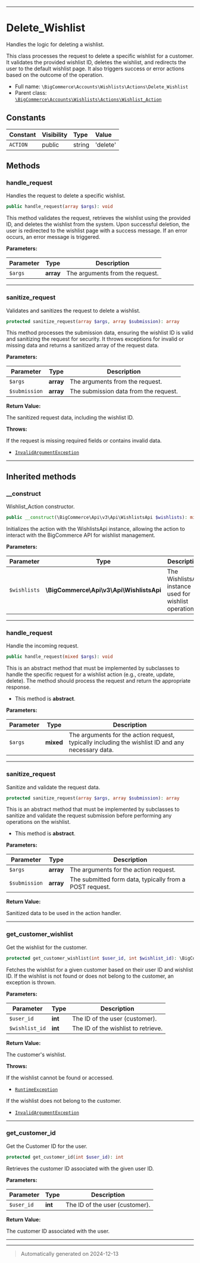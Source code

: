 ***

# Delete_Wishlist

Handles the logic for deleting a wishlist.

This class processes the request to delete a specific wishlist for a customer. It validates
the provided wishlist ID, deletes the wishlist, and redirects the user to the default wishlist page.
It also triggers success or error actions based on the outcome of the operation.

* Full name: `\BigCommerce\Accounts\Wishlists\Actions\Delete_Wishlist`
* Parent class: [`\BigCommerce\Accounts\Wishlists\Actions\Wishlist_Action`](./classes/BigCommerce/Accounts/Wishlists/Actions/Wishlist_Action.md)


## Constants

| Constant | Visibility | Type | Value |
|:---------|:-----------|:-----|:------|
|`ACTION`|public|string|&#039;delete&#039;|


## Methods


### handle_request

Handles the request to delete a specific wishlist.

```php
public handle_request(array $args): void
```

This method validates the request, retrieves the wishlist using the provided ID, and
deletes the wishlist from the system. Upon successful deletion, the user is redirected
to the wishlist page with a success message. If an error occurs, an error message is triggered.






**Parameters:**

| Parameter | Type | Description |
|-----------|------|-------------|
| `$args` | **array** | The arguments from the request. |





***

### sanitize_request

Validates and sanitizes the request to delete a wishlist.

```php
protected sanitize_request(array $args, array $submission): array
```

This method processes the submission data, ensuring the wishlist ID is valid and sanitizing
the request for security. It throws exceptions for invalid or missing data and returns a sanitized
array of the request data.






**Parameters:**

| Parameter | Type | Description |
|-----------|------|-------------|
| `$args` | **array** | The arguments from the request. |
| `$submission` | **array** | The submission data from the request. |


**Return Value:**

The sanitized request data, including the wishlist ID.



**Throws:**
<p>If the request is missing required fields or contains invalid data.</p>

- [`InvalidArgumentException`](./classes/InvalidArgumentException.md)



***


## Inherited methods


### __construct

Wishlist_Action constructor.

```php
public __construct(\BigCommerce\Api\v3\Api\WishlistsApi $wishlists): mixed
```

Initializes the action with the WishlistsApi instance, allowing the action to interact with the BigCommerce API
for wishlist management.






**Parameters:**

| Parameter | Type | Description |
|-----------|------|-------------|
| `$wishlists` | **\BigCommerce\Api\v3\Api\WishlistsApi** | The WishlistsApi instance used for wishlist operations. |





***

### handle_request

Handle the incoming request.

```php
public handle_request(mixed $args): void
```

This is an abstract method that must be implemented by subclasses to handle the specific request for a wishlist action
(e.g., create, update, delete). The method should process the request and return the appropriate response.


* This method is **abstract**.



**Parameters:**

| Parameter | Type | Description |
|-----------|------|-------------|
| `$args` | **mixed** | The arguments for the action request, typically including the wishlist ID and any necessary data. |





***

### sanitize_request

Sanitize and validate the request data.

```php
protected sanitize_request(array $args, array $submission): array
```

This is an abstract method that must be implemented by subclasses to sanitize and validate the request submission
before performing any operations on the wishlist.


* This method is **abstract**.



**Parameters:**

| Parameter | Type | Description |
|-----------|------|-------------|
| `$args` | **array** | The arguments for the action request. |
| `$submission` | **array** | The submitted form data, typically from a POST request. |


**Return Value:**

Sanitized data to be used in the action handler.




***

### get_customer_wishlist

Get the wishlist for the customer.

```php
protected get_customer_wishlist(int $user_id, int $wishlist_id): \BigCommerce\Accounts\Wishlists\Wishlist
```

Fetches the wishlist for a given customer based on their user ID and wishlist ID. If the wishlist is not found or
does not belong to the customer, an exception is thrown.






**Parameters:**

| Parameter | Type | Description |
|-----------|------|-------------|
| `$user_id` | **int** | The ID of the user (customer). |
| `$wishlist_id` | **int** | The ID of the wishlist to retrieve. |


**Return Value:**

The customer's wishlist.



**Throws:**
<p>If the wishlist cannot be found or accessed.</p>

- [`RuntimeException`](./classes/RuntimeException.md)
<p>If the wishlist does not belong to the customer.</p>

- [`InvalidArgumentException`](./classes/InvalidArgumentException.md)



***

### get_customer_id

Get the Customer ID for the user.

```php
protected get_customer_id(int $user_id): int
```

Retrieves the customer ID associated with the given user ID.






**Parameters:**

| Parameter | Type | Description |
|-----------|------|-------------|
| `$user_id` | **int** | The ID of the user (customer). |


**Return Value:**

The customer ID associated with the user.




***


***
> Automatically generated on 2024-12-13
